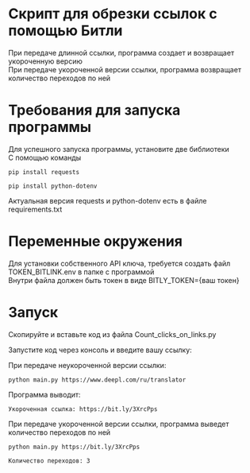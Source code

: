 # Скрипт для обрезки ссылок с помощью Битли

При передаче длинной ссылки, программа создает и возвращает укороченную версию    
При передаче укороченной версии ссылки, программа возвращает количество переходов по ней      

# Требования для запуска программы

Для успешного запуска программы, установите две библиотеки   
С помощью команды  
```
pip install requests

pip install python-dotenv
```

Актуальная версия requests и python-dotenv есть в файле requirements.txt  

# Переменные окружения

Для установки собственного API ключа, требуется создать файл TOKEN_BITLINK.env в папке с программой   
Внутри файла должен быть токен в виде BITLY_TOKEN={ваш токен}  

# Запуск

Скопируйте и вставьте код из файла Count_clicks_on_links.py  

Запустите код через консоль и введите вашу ссылку:   

При передаче неукороченной версии ссылки:  
```
python main.py https://www.deepl.com/ru/translator
```

Программа выводит:  
```
Укороченная ссылка: https://bit.ly/3XrcPps
```

При передаче укороченной версии ссылки, программа выведет количество переходов по ней  
``` 
python main.py https://bit.ly/3XrcPps
```

```
Количество переходов: 3
```
